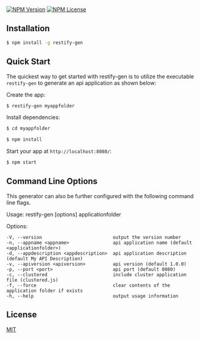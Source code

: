[![NPM Version][npm-image]][npm-url] 
[![NPM License][npm-license]][npm-url]

[npm-image]: https://img.shields.io/badge/restify--gen-1.0.4-blue.svg
[npm-url]: https://www.npmjs.com/package/restify-gen
[npm-license]: https://img.shields.io/npm/l/restify-gen.svg

## Installation

```sh
$ npm install -g restify-gen
```

## Quick Start

The quickest way to get started with restify-gen is to utilize the executable `restify-gen` to generate an api application as shown below:

Create the app:

```bash
$ restify-gen myappfolder
```

Install dependencies:

```bash
$ cd myappfolder

$ npm install
```

Start your app at `http://localhost:8080/`:

```bash
$ npm start
```

## Command Line Options

This generator can also be further configured with the following command line flags.

Usage: restify-gen [options] applicationfolder

  Options:

    -V, --version                          output the version number
    -n, --appname <appname>                api application name (default <applicationfolder>)
    -d, --appdescription <appdescription>  api application description (default My API Description)
    -v, --apiversion <apiversion>          api version (default 1.0.0)
    -p, --port <port>                      api port (default 8080)
    -c, --clustered                        include cluster application file (clustered.js)
    -f, --force                            clear contents of the application folder if exists
    -h, --help                             output usage information

## License

[MIT](LICENSE)
